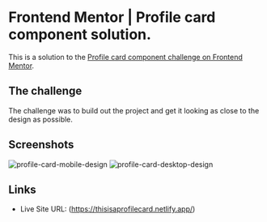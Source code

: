 # Frontend Mentor | Profile card component solution.

This is a solution to the [Profile card component challenge on Frontend Mentor](https://www.frontendmentor.io/challenges/profile-card-component-cfArpWshJ).

## The challenge

The challenge was to build out the project and get it looking as close to the design as possible.

## Screenshots

![profile-card-mobile-design](https://user-images.githubusercontent.com/79578822/114653402-44781c00-9ce8-11eb-959a-ba806c05ecea.png)
![profile-card-desktop-design](https://user-images.githubusercontent.com/79578822/114653422-53f76500-9ce8-11eb-9ebb-ec765842915f.png)

## Links

- Live Site URL: (https://thisisaprofilecard.netlify.app/)



